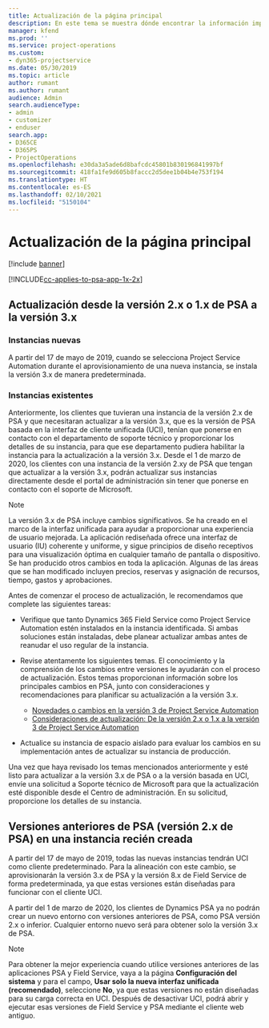 ```yaml
---
title: Actualización de la página principal
description: En este tema se muestra dónde encontrar la información importante sobre las características nuevas y modificadas en Dynamics 365 Project Service Automation y el proceso para actualizar a la versión más reciente.
manager: kfend
ms.prod: ''
ms.service: project-operations
ms.custom:
- dyn365-projectservice
ms.date: 05/30/2019
ms.topic: article
author: rumant
ms.author: rumant
audience: Admin
search.audienceType:
- admin
- customizer
- enduser
search.app:
- D365CE
- D365PS
- ProjectOperations
ms.openlocfilehash: e30da3a5ade6d8bafcdc45801b830196841997bf
ms.sourcegitcommit: 418fa1fe9d605b8faccc2d5dee1b04b4e753f194
ms.translationtype: HT
ms.contentlocale: es-ES
ms.lasthandoff: 02/10/2021
ms.locfileid: "5150104"
---
```

# <a name="upgrade-home-page"></a>Actualización de la página principal

[!include [banner](../includes/psa-now-project-operations.md)]

[!INCLUDE[cc-applies-to-psa-app-1x-2x](../includes/cc-applies-to-psa-app-1x-2x.md)]

## <a name="upgrade-from-psa-version-2x-or-1x-to-version-3x"></a>Actualización desde la versión 2.x o 1.x de PSA a la versión 3.x

### <a name="new-instances"></a>Instancias nuevas

A partir del 17 de mayo de 2019, cuando se selecciona Project Service Automation durante el aprovisionamiento de una nueva instancia, se instala la versión 3.x de manera predeterminada.

### <a name="existing-instances"></a>Instancias existentes

Anteriormente, los clientes que tuvieran una instancia de la versión 2.x de PSA y que necesitaran actualizar a la versión 3.x, que es la versión de PSA basada en la interfaz de cliente unificada (UCI), tenían que ponerse en contacto con el departamento de soporte técnico y proporcionar los detalles de su instancia, para que ese departamento pudiera habilitar la instancia para la actualización a la versión 3.x. Desde el 1 de marzo de 2020, los clientes con una instancia de la versión 2.xy de PSA que tengan que actualizar a la versión 3.x, podrán actualizar sus instancias directamente desde el portal de administración sin tener que ponerse en contacto con el soporte de Microsoft.  

> [!NOTE]
> La versión 3.x de PSA incluye cambios significativos. Se ha creado en el marco de la interfaz unificada para ayudar a proporcionar una experiencia de usuario mejorada. La aplicación rediseñada ofrece una interfaz de usuario (IU) coherente y uniforme, y sigue principios de diseño receptivos para una visualización óptima en cualquier tamaño de pantalla o dispositivo. Se han producido otros cambios en toda la aplicación. Algunas de las áreas que se han modificado incluyen precios, reservas y asignación de recursos, tiempo, gastos y aprobaciones.

Antes de comenzar el proceso de actualización, le recomendamos que complete las siguientes tareas:

- Verifique que tanto Dynamics 365 Field Service como Project Service Automation estén instalados en la instancia identificada. Si ambas soluciones están instaladas, debe planear actualizar ambas antes de reanudar el uso regular de la instancia.
- Revise atentamente los siguientes temas. El conocimiento y la comprensión de los cambios entre versiones le ayudarán con el proceso de actualización. Estos temas proporcionan información sobre los principales cambios en PSA, junto con consideraciones y recomendaciones para planificar su actualización a la versión 3.x.

    - [Novedades o cambios en la versión 3 de Project Service Automation](whats-new-changed-v3.md)
    - [Consideraciones de actualización: De la versión 2.x o 1.x a la versión 3 de Project Service Automation](upgrade-v3.md)

- Actualice su instancia de espacio aislado para evaluar los cambios en su implementación antes de actualizar su instancia de producción.

Una vez que haya revisado los temas mencionados anteriormente y esté listo para actualizar a la versión 3.x de PSA o a la versión basada en UCI, envíe una solicitud a Soporte técnico de Microsoft para que la actualización esté disponible desde el Centro de administración. En su solicitud, proporcione los detalles de su instancia.

## <a name="older-versions-of-psa-psa-version-2x-in-a-newly-created-instance"></a>Versiones anteriores de PSA (versión 2.x de PSA) en una instancia recién creada

A partir del 17 de mayo de 2019, todas las nuevas instancias tendrán UCI como cliente predeterminado. Para la alineación con este cambio, se aprovisionarán la versión 3.x de PSA y la versión 8.x de Field Service de forma predeterminada, ya que estas versiones están diseñadas para funcionar con el cliente UCI.

A partir del 1 de marzo de 2020, los clientes de Dynamics PSA ya no podrán crear un nuevo entorno con versiones anteriores de PSA, como PSA versión 2.x o inferior. Cualquier entorno nuevo será para obtener solo la versión 3.x de PSA.

> [!NOTE]
> Para obtener la mejor experiencia cuando utilice versiones anteriores de las aplicaciones PSA y Field Service, vaya a la página **Configuración del sistema** y para el campo, **Usar solo la nueva interfaz unificada (recomendado)**, seleccione **No**, ya que estas versiones no están diseñadas para su carga correcta en UCI. Después de desactivar UCI, podrá abrir y ejecutar esas versiones de Field Service y PSA mediante el cliente web antiguo. 
